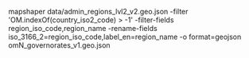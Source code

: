 mapshaper data/admin_regions_lvl2_v2.geo.json -filter 'OM.indexOf(country_iso2_code) > -1' -filter-fields region_iso_code,region_name -rename-fields iso_3166_2=region_iso_code,label_en=region_name -o format=geojson omN_governorates_v1.geo.json
